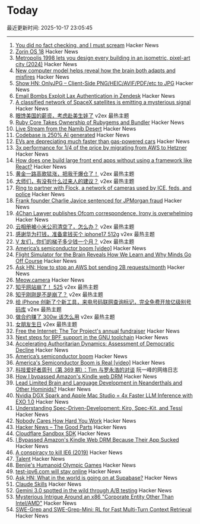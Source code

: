 # Today

最近更新时间: 2025-10-17 23:05:45

--- 
1. [You did no fact checking, and I must scream](https://shkspr.mobi/blog/2025/10/i-have-no-facts-and-i-must-scream/) Hacker News
2. [Zorin OS 18](https://blog.zorin.com/2025/10/14/zorin-os-18-has-arrived/) Hacker News
3. [Metropolis 1998 lets you design every building in an isometric, pixel-art city (2024)](https://arstechnica.com/gaming/2024/08/metropolis-1998-lets-you-design-every-building-in-an-isometric-pixel-art-city/) Hacker News
4. [New computer model helps reveal how the brain both adapts and misfires](https://now.tufts.edu/2025/10/16/flight-simulator-brain-reveals-how-we-learn-and-why-minds-sometimes-go-course) Hacker News
5. [Show HN: OnlyJPG – Client-Side PNG/HEIC/AVIF/PDF/etc to JPG](https://onlyjpg.com) Hacker News
6. [Email Bombs Exploit Lax Authentication in Zendesk](https://krebsonsecurity.com/2025/10/email-bombs-exploit-lax-authentication-in-zendesk/) Hacker News
7. [A classified network of SpaceX satellites is emitting a mysterious signal](https://www.npr.org/2025/10/17/nx-s1-5575254/spacex-starshield-starlink-signal) Hacker News
8. [眼馋美国的薪资，考虑赴美生娃了](https://www.v2ex.com/t/1166423) v2ex 最热主题
9. [Ruby Core Takes Ownership of Rubygems and Bundler](https://www.ruby-lang.org/en/news/2025/10/17/rubygems-repository-transition/) Hacker News
10. [Live Stream from the Namib Desert](https://bookofjoe2.blogspot.com/2025/10/live-stream-from-namib-desert.html) Hacker News
11. [Codebase is 250% AI generated](https://www.moderndescartes.com/essays/ai_codebase/) Hacker News
12. [EVs are depreciating much faster than gas-powered cars](https://restofworld.org/2025/ev-depreciation-blusmart-collapse/) Hacker News
13. [3x performance for 1/4 of the price by migrating from AWS to Hetzner](https://digitalsociety.coop/posts/migrating-to-hetzner-cloud/) Hacker News
14. [How does one build large front end apps without using a framework like React?](https://news.ycombinator.com/item?id=45615193) Hacker News
15. [黄金一路高歌猛涨，把我干爆仓了！](https://www.v2ex.com/t/1166333) v2ex 最热主题
16. [大师们，有没有什么过来人的建议？](https://www.v2ex.com/t/1166280) v2ex 最热主题
17. [Ring to partner with Flock, a network of cameras used by ICE, feds, and police](https://techcrunch.com/2025/10/16/amazons-ring-to-partner-with-flock-a-network-of-ai-cameras-used-by-ice-feds-and-police/) Hacker News
18. [Frank founder Charlie Javice sentenced for JPMorgan fraud](https://www.bbc.com/news/articles/c4gwj15djdxo) Hacker News
19. [4Chan Lawyer publishes Ofcom correspondence. Irony is overwhelming](https://alecmuffett.com/article/117792) Hacker News
20. [云相册被小米公司清空了，怎么办？](https://www.v2ex.com/t/1166380) v2ex 最热主题
21. [感谢华为打钱，准备拿钱买个 iphone17 512g](https://www.v2ex.com/t/1166341) v2ex 最热主题
22. [V 友们，你们的梯子多少钱一个月？](https://www.v2ex.com/t/1166326) v2ex 最热主题
23. [America’s semiconductor boom [video]](https://www.youtube.com/watch?v=T-jt3qBzJ4A) Hacker News
24. [Flight Simulator for the Brain Reveals How We Learn and Why Minds Go Off Course](https://now.tufts.edu/2025/10/16/flight-simulator-brain-reveals-how-we-learn-and-why-minds-sometimes-go-course) Hacker News
25. [Ask HN: How to stop an AWS bot sending 2B requests/month](https://news.ycombinator.com/item?id=45613567) Hacker News
26. [Meow.camera](https://meow.camera/) Hacker News
27. [知乎网站崩了！ 525](https://www.v2ex.com/t/1166308) v2ex 最热主题
28. [知乎刚刚是不是崩了？](https://www.v2ex.com/t/1166290) v2ex 最热主题
29. [给 iPhone 创新了个新工具，来电号码联网查询标记，完全免费开放亿级别号码库](https://www.v2ex.com/t/1166284) v2ex 最热主题
30. [做合约赚了 300w 该怎么用](https://www.v2ex.com/t/1166281) v2ex 最热主题
31. [女朋友生日](https://www.v2ex.com/t/1166279) v2ex 最热主题
32. [Free the Internet: The Tor Project's annual fundraiser](https://blog.torproject.org/2025-fundraiser-donations-matched/) Hacker News
33. [Next steps for BPF support in the GNU toolchain](https://lwn.net/Articles/1039827/) Hacker News
34. [Accelerating Authoritarian Dynamics: Assessment of Democratic Decline](https://steadystate1.substack.com/p/accelerating-authoritarian-dynamics) Hacker News
35. [America’s semiconductor boom](https://www.youtube.com/watch?v=T-jt3qBzJ4A) Hacker News
36. [America's Semiconductor Boom is Real [video]](https://www.youtube.com/watch?v=T-jt3qBzJ4A) Hacker News
37. [科技爱好者周刊（第 369 期）：Tim 与罗永浩的对谈](http://www.ruanyifeng.com/blog/2025/10/weekly-issue-369.html) 阮一峰的网络日志
38. [How I bypassed Amazon's Kindle web DRM](https://blog.pixelmelt.dev/kindle-web-drm/) Hacker News
39. [Lead Limited Brain and Language Development in Neanderthals and Other Hominids?](https://today.ucsd.edu/story/did-lead-limit-brain-and-language-development-in-neanderthals-and-other-extinct-hominids) Hacker News
40. [Nvidia DGX Spark and Apple Mac Studio = 4x Faster LLM Inference with EXO 1.0](https://blog.exolabs.net/nvidia-dgx-spark/) Hacker News
41. [Understanding Spec-Driven-Development: Kiro, Spec-Kit, and Tessl](https://martinfowler.com/articles/exploring-gen-ai/sdd-3-tools.html) Hacker News
42. [Nobody Cares How Hard You Work](https://alifeengineered.substack.com/p/nobody-cares-how-hard-you-work) Hacker News
43. [Hacker News – The Good Parts](https://smartmic.bearblog.dev/why-hacker-news/) Hacker News
44. [Cloudflare Sandbox SDK](https://sandbox.cloudflare.com/) Hacker News
45. [I Bypassed Amazon's Kindle Web DRM Because Their App Sucked](https://blog.pixelmelt.dev/kindle-web-drm/) Hacker News
46. [A conspiracy to kill IE6 (2019)](https://blog.chriszacharias.com/a-conspiracy-to-kill-ie6) Hacker News
47. [Talent](https://www.felixstocker.com/blog/talent) Hacker News
48. [Benjie's Humanoid Olympic Games](https://generalrobots.substack.com/p/benjies-humanoid-olympic-games) Hacker News
49. [test-ipv6.com will stay online](https://status.test-ipv6.com) Hacker News
50. [Ask HN: What in the world is going on at Supabase?](https://news.ycombinator.com/item?id=45609621) Hacker News
51. [Claude Skills](https://www.anthropic.com/news/skills) Hacker News
52. [Gemini 3.0 spotted in the wild through A/B testing](https://ricklamers.io/posts/gemini-3-spotted-in-the-wild/) Hacker News
53. [Mysterious Intrigue Around an x86 "Corporate Entity Other Than Intel/AMD"](https://www.phoronix.com/news/x86-Opcodes-Not-AMD-Or-Intel) Hacker News
54. [SWE-Grep and SWE-Grep-Mini: RL for Fast Multi-Turn Context Retrieval](https://cognition.ai/blog/swe-grep) Hacker News
